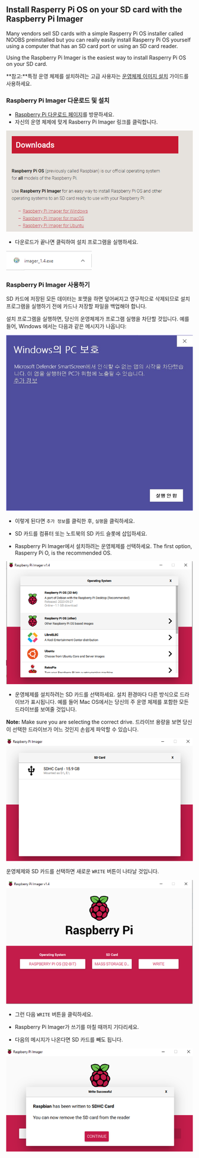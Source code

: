 ## Install Rasperry Pi OS on your SD card with the Raspberry Pi Imager

Many vendors sell SD cards with a simple Rasperry Pi OS installer called NOOBS preinstalled but you can really easily install Rasperry Pi OS yourself using a computer that has an SD card port or using an SD card reader.

Using the Raspberry Pi Imager is the easiest way to install Rasperry Pi OS on your SD card.

**참고:**특정 운영 체제를 설치하려는 고급 사용자는 [운영체제 이미지 설치](https://www.raspberrypi.org/documentation/installation/installing-images/README.md) 가이드를 사용하세요.

### Raspberry Pi Imager 다운로드 및 설치

+ [Raspberry Pi 다운로드 페이지](https://www.raspberrypi.org/downloads)를 방문하세요.
+ 자신의 운영 체제에 맞게 Rasberry Pi Imager 링크를 클릭합니다.

![다운로드 페이지](images/newInstaller_downloadsPage.png)

+ 다운로드가 끝나면 클릭하여 설치 프로그램을 실행하세요.

![설치 프로그램 실행](images/newInstaller_launchInstaller.png)

### Raspberry Pi Imager 사용하기

SD 카드에 저장된 모든 데이터는 포맷을 하면 덮어써지고 영구적으로 삭제되므로 설치 프로그램을 실행하기 전에 카드나 저장할 파일을 백업해야 합니다.

설치 프로그램을 실행하면, 당신의 운영체제가 프로그램 실행을 차단할 것입니다. 예를 들어, Windows 에서는 다음과 같은 메시지가 나옵니다:

![Windows 경고](images/newInstaller_windowsWarning.png)

+ 이렇게 된다면 `추가 정보`를 클릭한 후, `실행`을 클릭하세요.

+ SD 카드를 컴퓨터 또는 노트북의 SD 카드 슬롯에 삽입하세요.

+ Raspberry Pi Imager에서 설치하려는 운영체제를 선택하세요. The first option, Rasperry Pi O, is the recommended OS.

![Windows에서의 Raspberry Pi Imager](images/newInstaller_selectOS.png)

+ 운영체제를 설치하려는 SD 카드를 선택하세요. 설치 환경마다 다른 방식으로 드라이브가 표시됩니다. 예를 들어 Mac OS에서는 당신의 주 운영 체제를 포함한 모든 드라이브를 보여줄 것입니다.

**Note:** Make sure you are selecting the correct drive. 드라이브 용량을 보면 당신이 선택한 드라이브가 어느 것인지 손쉽게 파악할 수 있습니다.

![Windows에서의 Raspberry Pi Imager](images/newInstaller_select-SDCard.png)

운영체제와 SD 카드를 선택하면 새로운 `WRITE` 버튼이 나타날 것입니다.

![Windows에서의 Raspberry Pi Imager](images/newInstaller_osAndCardSelected.png)

+ 그런 다음 `WRITE` 버튼을 클릭하세요.

+ Raspberry Pi Imager가 쓰기를 마칠 때까지 기다리세요.

+ 다음의 메시지가 나온다면 SD 카드를 빼도 됩니다.

![쓰기 성공 메시지](images/newInstaller_writeSuccessful.png)
